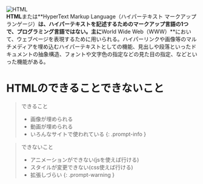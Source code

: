 <img src="https://encrypted-tbn0.gstatic.com/images?q=tbn:ANd9GcQV2YmYHgcKgbSP93DCP5gm2aE_E97MCbvclJG4BKF3hQ&s" alt="HTML" title="HTML"><br>
**HTML**または**HyperText Markup Language（ハイパーテキスト マークアップ ランゲージ）**は、ハイパーテキストを記述するためのマークアップ言語の1つで、**プログラミング言語ではない**。主に**World Wide Web（WWW）**において、ウェブページを表現するために用いられる。ハイパーリンクや画像等のマルチメディアを埋め込むハイパーテキストとしての機能、見出しや段落といったドキュメントの抽象構造、フォントや文字色の指定などの見た目の指定、などといった機能がある。
# HTMLのできることできないこと
> できること
> * 画像が埋められる
> * 動画が埋められる
> * いろんなサイトで使われている
{: .prompt-info }
  
> できないこと
> * アニメーションができない(jsを使えば行ける)
> * スタイルが変更できない(css使えば行ける)
> * 拡張しづらい
{: .prompt-warning }
